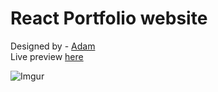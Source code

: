 # React Portfolio website

Designed by - [Adam](https://github.com/AdamDjo/) <br/>Live preview [here](https://adamben.netlify.app/)<br/>

![Imgur](https://i.imgur.com/cLy6DSo.png)
